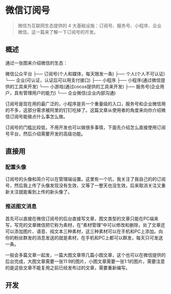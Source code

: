 # 微信订阅号

> 微信为互联网生态提供的 4 大基础设施：订阅号、服务号、小程序、企业微信。这一篇来了解一下订阅号的开发。

## 概述

通过一张图来介绍微信的生态：

微信公众平台
    ├── 订阅号(个人和媒体，每天限发一条)
        ├── 个人(个人不可认证)
        └── 企业(可认证，认证后可以用支付接口)
    ├── 小程序
        ├── 小程序(通过微信提供的工具来开发)
        └── 小游戏(通过cocos提供的工具来开发)
    ├── 服务号(企业用户，具有管理用户的能力)
    └── 企业微信(企业内部沟通)

订阅号是现在用的最广泛的，小程序是另一个重量级的入口，服务号和企业微信用的不多，这部分需求被阿里的钉钉吃掉了。这篇文章从使用者的角度来向你介绍微信订阅号能做点什么事怎么做。

订阅号的门槛比较低，不用开发也可以做很多事情，下面先介绍怎么直接使用订阅号平台，然后介绍需要开发的高级功能。

## 直接用

### 配置头像

订阅号的头像和简介可以在管理端设置。这里有一个坑，我关注了我自己的的订阅号，然后我上传了头像发现没有生效，又等了一整天也没生效，后来取消关注又重新关注就能看到上传的新头像了。

### 推送图文消息

首先可以直接在微信订阅号的后台直接写文章，图文类型的文章只能在PC端来写，写完的文章微信把它称为素材，在“素材管理”中可以修改和删除，处了文章还可以添加图片、语音、纯文本三种素材，这三种素材可以在手机和PC上添加。向你的粉丝群发的消息发送的就是素材，在手机和PC上都可以群发，每天只可发送一条。

一般会多篇文章一起发，一篇大图文章带几篇小图文章，这个也可以在微信提供的后台完成，大图文章需要一张11:9的图片，小图文章需要一张1:1的图片，需要注意的是这些文章不能复用之前已经发布过的文章，需要重新编写。

## 开发

